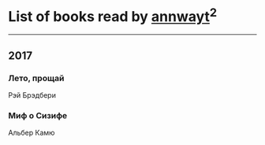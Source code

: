 # List of books read by [annwayt](http://vk.com/id31966279)<sup>2</sup>
---

## 2017

### Лето, прощай
Рэй Брэдбери


### Миф о Сизифе
Альбер Камю



